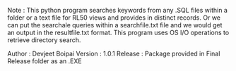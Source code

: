 Note :  This python program searches keywords from any .SQL files within a folder or a text file for RL50 views and provides in distinct records.
        Or we can put the searchale queries within a searchfile.txt file and we would get an output in the resultfile.txt format.
        This program uses OS I/O operations to retrieve directory search.

Author : Devjeet Boipai
Version : 1.0.1
Release : Package provided in Final Release folder as an .EXE
